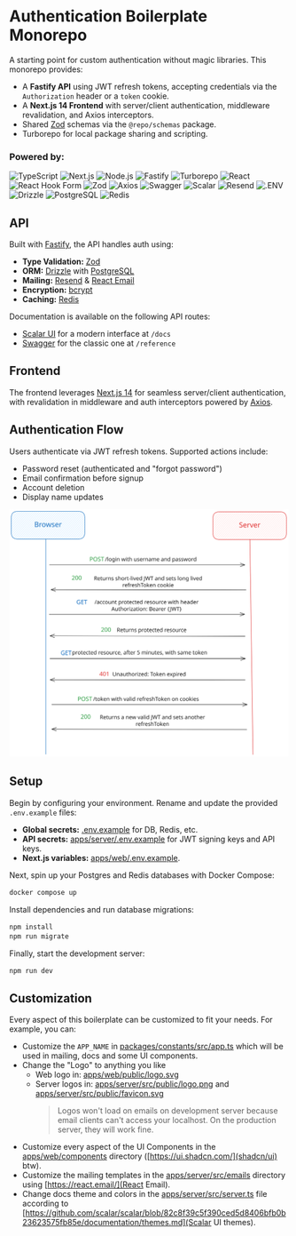 # Authentication Boilerplate Monorepo

A starting point for custom authentication without magic libraries. This monorepo provides:

- A **Fastify API** using JWT refresh tokens, accepting credentials via the `Authorization` header or a `token` cookie.
- A **Next.js 14 Frontend** with server/client authentication, middleware revalidation, and Axios interceptors.
- Shared [Zod](https://zod.dev) schemas via the `@repo/schemas` package.
- Turborepo for local package sharing and scripting.

### Powered by:

![TypeScript](https://img.shields.io/badge/TypeScript-3178C6.svg?style=for-the-badge&logo=TypeScript&logoColor=white)
![Next.js](https://img.shields.io/badge/Next.js-000000.svg?style=for-the-badge&logo=nextdotjs&logoColor=white)
![Node.js](https://img.shields.io/badge/Node.js-5FA04E.svg?style=for-the-badge&logo=nodedotjs&logoColor=white)
![Fastify](https://img.shields.io/badge/Fastify-000000.svg?style=for-the-badge&logo=Fastify&logoColor=white)
![Turborepo](https://img.shields.io/badge/Turborepo-EF4444.svg?style=for-the-badge&logo=Turborepo&logoColor=white)
![React](https://img.shields.io/badge/React-61DAFB.svg?style=for-the-badge&logo=React&logoColor=black)
![React Hook Form](https://img.shields.io/badge/React%20Hook%20Form-EC5990.svg?style=for-the-badge&logo=React-Hook-Form&logoColor=white)
![Zod](https://img.shields.io/badge/Zod-3E67B1.svg?style=for-the-badge&logo=Zod&logoColor=white)
![Axios](https://img.shields.io/badge/Axios-5A29E4.svg?style=for-the-badge&logo=Axios&logoColor=white)
![Swagger](https://img.shields.io/badge/Swagger-85EA2D.svg?style=for-the-badge&logo=Swagger&logoColor=black)
![Scalar](https://img.shields.io/badge/Scalar-1A1A1A.svg?style=for-the-badge&logo=Scalar&logoColor=white)
![Resend](https://img.shields.io/badge/Resend-000000.svg?style=for-the-badge&logo=Resend&logoColor=white)
![.ENV](https://img.shields.io/badge/.ENV-ECD53F.svg?style=for-the-badge&logo=dotenv&logoColor=black)
![Drizzle](https://img.shields.io/badge/Drizzle-C5F74F.svg?style=for-the-badge&logo=Drizzle&logoColor=black)
![PostgreSQL](https://img.shields.io/badge/PostgreSQL-4169E1.svg?style=for-the-badge&logo=PostgreSQL&logoColor=white)
![Redis](https://img.shields.io/badge/Redis-FF4438.svg?style=for-the-badge&logo=Redis&logoColor=white)

## API

Built with [Fastify](https://www.fastify.io), the API handles auth using:

- **Type Validation:** [Zod](https://zod.dev)
- **ORM:** [Drizzle](https://orm.drizzle.team) with [PostgreSQL](https://www.postgresql.org)
- **Mailing:** [Resend](https://resend.com) & [React Email](https://react.email)
- **Encryption:** [bcrypt](https://www.npmjs.com/package/bcrypt)
- **Caching:** [Redis](https://redis.io)

Documentation is available on the following API routes:

- [Scalar UI](https://scalar-ui.com) for a modern interface at `/docs`
- [Swagger](https://swagger.io) for the classic one at `/reference`

## Frontend

The frontend leverages [Next.js 14](https://nextjs.org) for seamless server/client authentication, with revalidation in middleware and auth interceptors powered by [Axios](https://axios-http.com).

## Authentication Flow

Users authenticate via JWT refresh tokens. Supported actions include:

- Password reset (authenticated and "forgot password")
- Email confirmation before signup
- Account deletion
- Display name updates

![Authentication Flow](apps/server/src/public/flux.svg)

## Setup

Begin by configuring your environment. Rename and update the provided `.env.example` files:

- **Global secrets:** [.env.example](.env.example) for DB, Redis, etc.
- **API secrets:** [apps/server/.env.example](apps/server/.env.example) for JWT signing keys and API keys.
- **Next.js variables:** [apps/web/.env.example](apps/web/.env.example).

Next, spin up your Postgres and Redis databases with Docker Compose:

```sh
docker compose up
```

Install dependencies and run database migrations:

```sh
npm install
npm run migrate
```

Finally, start the development server:

```sh
npm run dev
```

## Customization

Every aspect of this boilerplate can be customized to fit your needs. For example, you can:

- Customize the `APP_NAME` in [packages/constants/src/app.ts](packages/constants/src/app.ts) which will be used in mailing, docs and some UI components.
- Change the "Logo" to anything you like
    - Web logo in: [apps/web/public/logo.svg](apps/web/public/logo.svg)
    - Server logos in: [apps/server/src/public/logo.png](apps/server/src/public/logo.png) and [apps/server/src/public/favicon.svg](apps/server/src/public/favicon.svg)
        > Logos won't load on emails on development server because email clients can't access your localhost. On the production server, they will work fine.
- Customize every aspect of the UI Components in the [apps/web/components](apps/web/components) directory ([https://ui.shadcn.com/](shadcn/ui) btw).
- Customize the mailing templates in the [apps/server/src/emails](apps/server/src/emails) directory using [https://react.email/](React Email).
- Change docs theme and colors in the [apps/server/src/server.ts](apps/server/src/server.ts) file according to [https://github.com/scalar/scalar/blob/82c8f39c5f390ced5d8406bfb0b23623575fb85e/documentation/themes.md](Scalar UI themes).
